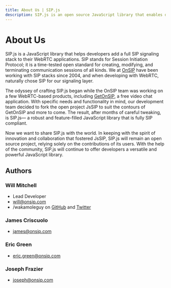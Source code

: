 ```yaml
---
title: About Us | SIP.js
description: SIP.js is an open source JavaScript library that enables developers to add a SIP signaling stack to their WebRTC applications.
---
```


# About Us

SIP.js is a JavaScript library that helps developers add a full SIP signaling stack to their WebRTC applications. SIP stands for Session Initiation Protocol; it is a time-tested open standard for creating, modifying, and terminating communication sessions of all kinds. We at [OnSIP](http://developer.onsip.com) have been working with SIP stacks since 2004, and when developing with WebRTC, naturally chose SIP for our signaling layer.

The odyssey of crafting SIP.js began while the OnSIP team was working on a few WebRTC-based products, including [GetOnSIP](http://www.getonsip.com), a free video chat application. With specific needs and functionality in mind, our development team decided to fork the open project JsSIP to suit the contours of GetOnSIP and more to come. The result, after months of careful tweaking, is SIP.js— a robust and feature-filled JavaScript library that is fully SIP compliant. 

Now we want to share SIP.js with the world. In keeping with the spirit of innovation and collaboration that fostered JsSIP, SIP.js will remain an open source project, relying solely on the contributions of its users. With the help of the community, SIP.js will continue to offer developers a versatile and powerful JavaScript library. 


## Authors

### Will Mitchell

* Lead Developer
* <will@onsip.com>
* /wakamoleguy on [GitHub](https://github.com/wakamoleguy) and [Twitter](https://twitter.com/wakamoleguy)

### James Criscuolo

* <james@onsip.com>

### Eric Green

* <eric.green@onsip.com>

### Joseph Frazier

* <joseph@onsip.com>

